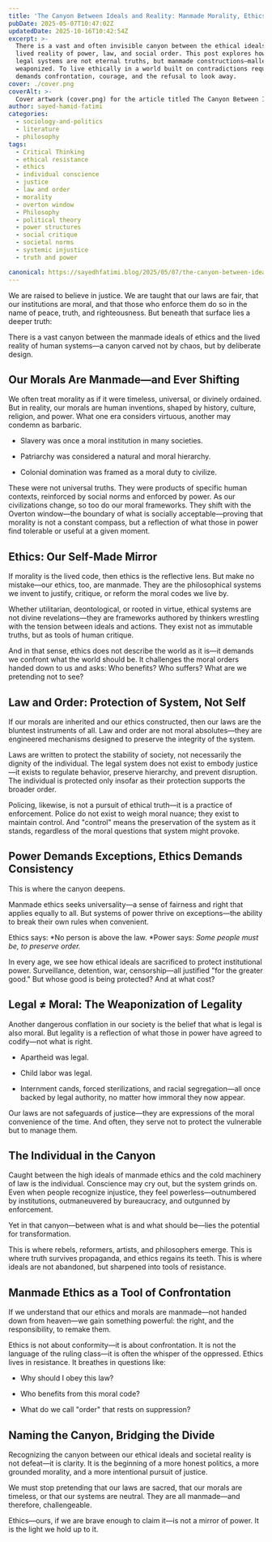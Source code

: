 ```yaml
---
title: 'The Canyon Between Ideals and Reality: Manmade Morality, Ethics, and the Machinery of Order'
pubDate: 2025-05-07T10:47:02Z
updatedDate: 2025-10-16T10:42:54Z
excerpt: >-
  There is a vast and often invisible canyon between the ethical ideals we claim to uphold and the
  lived reality of power, law, and social order. This post explores how our morals, ethics, and
  legal systems are not eternal truths, but manmade constructions—malleable, political, and often
  weaponized. To live ethically in a world built on contradictions requires more than belief; it
  demands confrontation, courage, and the refusal to look away.
cover: ./cover.png
coverAlt: >-
  Cover artwork (cover.png) for the article titled The Canyon Between Ideals and Reality: Manmade Morality, Ethics, and the Machinery of Order.
author: sayed-hamid-fatimi
categories:
  - sociology-and-politics
  - literature
  - philosophy
tags:
  - Critical Thinking
  - ethical resistance
  - ethics
  - individual conscience
  - justice
  - law and order
  - morality
  - overton window
  - Philosophy
  - political theory
  - power structures
  - social critique
  - societal norms
  - systemic injustice
  - truth and power

canonical: https://sayedhfatimi.blog/2025/05/07/the-canyon-between-ideals-and-reality-manmade-morality-ethics-and-the-machinery-of-order/
---
```


We are raised to believe in justice. We are taught that our laws are fair, that our institutions are moral, and that those who enforce them do so in the name of peace, truth, and righteousness. But beneath that surface lies a deeper truth:

There is a vast canyon between the manmade ideals of ethics and the lived reality of human systems—a canyon carved not by chaos, but by deliberate design.

## Our Morals Are Manmade—and Ever Shifting

We often treat morality as if it were timeless, universal, or divinely ordained. But in reality, our morals are human inventions, shaped by history, culture, religion, and power. What one era considers virtuous, another may condemn as barbaric.

- Slavery was once a moral institution in many societies.

- Patriarchy was considered a natural and moral hierarchy.

- Colonial domination was framed as a moral duty to civilize.

These were not universal truths. They were products of specific human contexts, reinforced by social norms and enforced by power. As our civilizations change, so too do our moral frameworks. They shift with the Overton window—the boundary of what is socially acceptable—proving that morality is not a constant compass, but a reflection of what those in power find tolerable or useful at a given moment.

## Ethics: Our Self-Made Mirror

If morality is the lived code, then ethics is the reflective lens. But make no mistake—our ethics, too, are manmade. They are the philosophical systems we invent to justify, critique, or reform the moral codes we live by.

Whether utilitarian, deontological, or rooted in virtue, ethical systems are not divine revelations—they are frameworks authored by thinkers wrestling with the tension between ideals and actions. They exist not as immutable truths, but as tools of human critique.

And in that sense, ethics does not describe the world as it is—it demands we confront what the world should be. It challenges the moral orders handed down to us and asks: Who benefits? Who suffers? What are we pretending not to see?

## Law and Order: Protection of System, Not Self

If our morals are inherited and our ethics constructed, then our laws are the bluntest instruments of all. Law and order are not moral absolutes—they are engineered mechanisms designed to preserve the integrity of the system.

Laws are written to protect the stability of society, not necessarily the dignity of the individual. The legal system does not exist to embody justice—it exists to regulate behavior, preserve hierarchy, and prevent disruption. The individual is protected only insofar as their protection supports the broader order.

Policing, likewise, is not a pursuit of ethical truth—it is a practice of enforcement. Police do not exist to weigh moral nuance; they exist to maintain control. And "control" means the preservation of the system as it stands, regardless of the moral questions that system might provoke.

## Power Demands Exceptions, Ethics Demands Consistency

This is where the canyon deepens.

Manmade ethics seeks universality—a sense of fairness and right that applies equally to all. But systems of power thrive on exceptions—the ability to break their own rules when convenient.

Ethics says: *No person is above the law.
*Power says: *Some people must be, to preserve order.*

In every age, we see how ethical ideals are sacrificed to protect institutional power. Surveillance, detention, war, censorship—all justified "for the greater good." But whose good is being protected? And at what cost?

## Legal ≠ Moral: The Weaponization of Legality

Another dangerous conflation in our society is the belief that what is legal is also moral. But legality is a reflection of what those in power have agreed to codify—not what is right.

- Apartheid was legal.

- Child labor was legal.

- Internment cands, forced sterilizations, and racial segregation—all once backed by legal authority, no matter how immoral they now appear.

Our laws are not safeguards of justice—they are expressions of the moral convenience of the time. And often, they serve not to protect the vulnerable but to manage them.

## The Individual in the Canyon

Caught between the high ideals of manmade ethics and the cold machinery of law is the individual. Conscience may cry out, but the system grinds on. Even when people recognize injustice, they feel powerless—outnumbered by institutions, outmaneuvered by bureaucracy, and outgunned by enforcement.

Yet in that canyon—between what is and what should be—lies the potential for transformation.

This is where rebels, reformers, artists, and philosophers emerge.
This is where truth survives propaganda, and ethics regains its teeth.
This is where ideals are not abandoned, but sharpened into tools of resistance.

## Manmade Ethics as a Tool of Confrontation

If we understand that our ethics and morals are manmade—not handed down from heaven—we gain something powerful: the right, and the responsibility, to remake them.

Ethics is not about conformity—it is about confrontation. It is not the language of the ruling class—it is often the whisper of the oppressed. Ethics lives in resistance. It breathes in questions like:

- Why should I obey this law?

- Who benefits from this moral code?

- What do we call "order" that rests on suppression?

## Naming the Canyon, Bridging the Divide

Recognizing the canyon between our ethical ideals and societal reality is not defeat—it is clarity. It is the beginning of a more honest politics, a more grounded morality, and a more intentional pursuit of justice.

We must stop pretending that our laws are sacred, that our morals are timeless, or that our systems are neutral. They are all manmade—and therefore, challengeable.

Ethics—ours, if we are brave enough to claim it—is not a mirror of power. It is the light we hold up to it.

